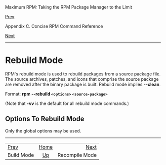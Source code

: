 <div class="NAVHEADER">

Maximum RPM: Taking the RPM Package Manager to the Limit

</div>

[Prev](s1-rpm-commands-build-mode.html)

Appendix C. Concise RPM Command Reference

[Next](s1-rpm-commands-recompile-mode.html)

-----

<div class="sect1">

# <span id="s1-rpm-commands-rebuild-mode">Rebuild Mode</span>

RPM's rebuild mode is used to rebuild packages from a source package
file. The source archives, patches, and icons that comprise the source
package are removed after the binary package is built. Rebuild mode
implies **--clean**.

Format: **rpm --rebuild `<options>` `<source-package>`**

(Note that **-vv** is the default for all rebuild mode commands.)

<div class="sect2">

## <span id="s2-rpm-commands-rebuild-options">Options To Rebuild Mode</span>

Only the global options may be used.

</div>

</div>

<div class="NAVFOOTER">

-----

|                                         |                            |                                             |
| :-------------------------------------- | :------------------------: | ------------------------------------------: |
| [Prev](s1-rpm-commands-build-mode.html) |     [Home](index.html)     | [Next](s1-rpm-commands-recompile-mode.html) |
| Build Mode                              | [Up](ch-rpm-commands.html) |                              Recompile Mode |

</div>
